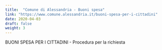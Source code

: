 ```yaml
---
title:  "Comune di Alessandria - Buoni spesa"
link: "https://www.comune.alessandria.it/buoni-spesa-per-i-cittadini"
date: 2020-04-03
draft: false
weight: 3
---
```


BUONI SPESA PER I CITTADINI - Procedura per la richiesta
